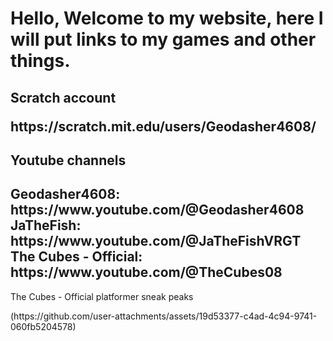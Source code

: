 
<html>
    <h1>
        Hello, Welcome to my website, here I will put links to my games and other things.
    </h1>
    <body>
        <h2>Scratch account
        <p>
       https://scratch.mit.edu/users/Geodasher4608/
        </p>
        <h2>Youtube channels</h2>
        <p>
        <h2>Geodasher4608: https://www.youtube.com/@Geodasher4608 JaTheFish: https://www.youtube.com/@JaTheFishVRGT The Cubes - Official: https://www.youtube.com/@TheCubes08
        </h2>The Cubes - Official platformer sneak peaks
        </p>(https://github.com/user-attachments/assets/19d53377-c4ad-4c94-9741-060fb5204578)


    
